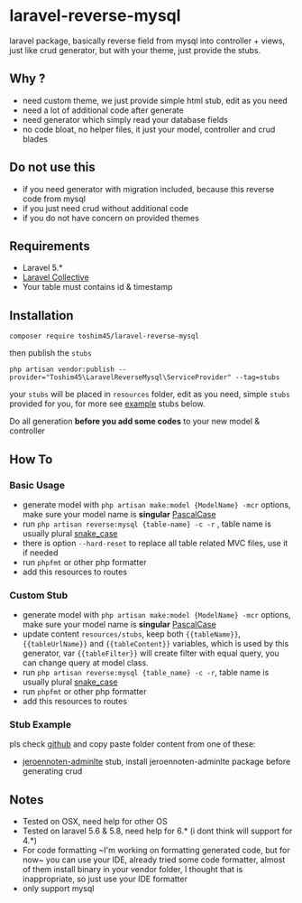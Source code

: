 # laravel-reverse-mysql
laravel package, basically reverse field from mysql into controller + views, just like crud generator, but with your theme, just provide the stubs. 

## Why ?
- need custom theme, we just provide simple html stub, edit as you need
- need a lot of additional code after generate
- need generator which simply read your database fields
- no code bloat, no helper files, it just your model, controller and crud blades

## Do not use this
- if you need generator with migration included, because this reverse code from mysql
- if you just need crud without additional code
- if you do not have concern on provided themes

## Requirements
- Laravel 5.* 
- [Laravel Collective](https://laravelcollective.com)
- Your table must contains id & timestamp

## Installation

```
composer require toshim45/laravel-reverse-mysql
```

then publish the `stubs`

```
php artisan vendor:publish --provider="Toshim45\LaravelReverseMysql\ServiceProvider" --tag=stubs
```

your `stubs` will be placed in `resources` folder, edit as you need, simple `stubs` provided for you, for more see [example](#stub-example) stubs below.

Do all generation **before you add some codes** to your new model & controller

## How To
### Basic Usage
- generate model with `php artisan make:model {ModelName} -mcr` options, make sure your model name is **singular** [PascalCase](http://wiki.c2.com/?PascalCase)
- run `php artisan reverse:mysql {table-name} -c -r` , table name is usually plural [snake_case](https://en.wikipedia.org/wiki/Snake_case)
- there is option `--hard-reset` to replace all table related MVC files, use it if needed
- run `phpfmt` or other php formatter
- add this resources to routes

### Custom Stub
- generate model with `php artisan make:model {ModelName} -mcr` options, make sure your model name is **singular** [PascalCase](http://wiki.c2.com/?PascalCase)
- update content `resources/stubs`, keep both `{{tableName}}`, `{{tableUrlName}}` and `{{tableContent}}` variables, which is used by this generator, var `{{tableFilter}}` will create filter with equal query, you can change query at model class.
- run `php artisan reverse:mysql {table_name} -c -r`, table name is usually plural [snake_case](https://en.wikipedia.org/wiki/Snake_case)
- run `phpfmt` or other php formatter
- add this resources to routes

### Stub Example

pls check [github](https://github.com/toshim45/laravel-reverse-mysql/tree/master/examples) and copy paste folder content from one of these:
- [jeroennoten-adminlte](https://github.com/jeroennoten/Laravel-AdminLTE/tree/laravel5-adminlte2) stub, install jeroennoten-adminlte package before generating crud


## Notes
- Tested on OSX, need help for other OS
- Tested on laravel 5.6 & 5.8, need help for 6.* (i dont think will support for 4.*)
- For code formatting ~I'm working on formatting generated code, but for now~ you can use your IDE, already tried some code formatter, almost of them install binary in your vendor folder, I thought that is inappropriate, so just use your IDE formatter
- only support mysql
